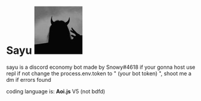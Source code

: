 # Sayu ![Sayu](https://github.com/Snipedprox/images/blob/085d746d189539575de3f1873d786f842d5f9200/1acb0c562083718e0ceb194480cafa9b.jpg)
sayu is a discord economy bot made by 
Snowy#4618
if your gonna host use repl if not change the process.env.token to " (your bot token) ",
shoot me a dm if errors found

coding language is: **Aoi.js** V5 (not bdfd)

